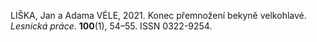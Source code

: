 LIŠKA, Jan a Adama VÉLE, 2021. Konec přemnožení bekyně velkohlavé. _Lesnická práce_. **100**(1), 54–55. ISSN 0322-9254.